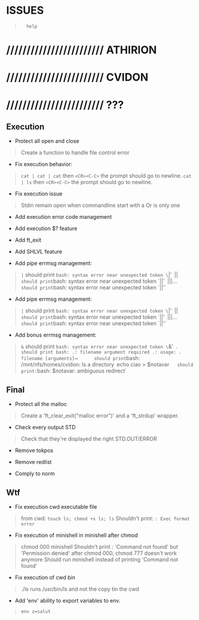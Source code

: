 
#           ISSUES

>       help

# //////////////////////// ATHIRION

# //////////////////////// CVIDON

# //////////////////////// ???

##  Execution

- Protect all open and close
> Create a function to handle file control error

- Fix execution behavior:
> `cat | cat | cat` then `<CR><C-C>` the prompt should go to newline.
> `cat | ls` then `<CR><C-C>` the prompt should go to newline.

- Fix execution issue
> Stdin remain open when commandline start with a <space>
> Or is only one <space>

- Add execution error code management
- Add execution $? feature
- Add ft_exit

- Add SHLVL feature

- Add pipe errmsg management:
> `|`       should print `bash: syntax error near unexpected token \`|'`
> `||`      should print `bash: syntax error near unexpected token \`||'`
> `|||…`    should print `bash: syntax error near unexpected token \`||'`

- Add pipe errmsg management:
> `|`       should print `bash: syntax error near unexpected token \`|'`
> `||`      should print `bash: syntax error near unexpected token \`||'`
> `|||…`    should print `bash: syntax error near unexpected token \`||'`

- Add bonus errmsg management:
> `&`       should print `bash: syntax error near unexpected token \`&'`
> `.`       should print
    bash: .: filename argument required
    .: usage: . filename [arguments]
> `~`       should print `bash: /mnt/nfs/homes/cvidon: Is a directory`
> `echo ciao > $notavar`    should print: `bash: $notavar: ambiguous redirect`

##  Final

- Protect all the malloc
> Create a 'ft_clear_exit("malloc error")' and a 'ft_strdup' wrapper.

- Check every output STD
> Check that they're displayed the right STD.OUT/ERROR

- Remove tokpos
- Remove redlist

- Comply to norm

##  Wtf

- Fix execution cwd executable file
> from cwd: `touch ls; chmod +x ls; ls`
> Shouldn't print: `: Exec format error`

- Fix execution of minishell in minishell after chmod
> chmod 000 minishell
> Shouldn't print : 'Command not found' but 'Permission denied'
> after chmod 000, chmod 777 doesn't work anymore
> Should run minishell instead of printing 'Command not found'

- Fix execution of cwd bin
> ./ls runs /usr/bin/ls and not the copy tin the cwd

- Add 'env' ability to export variables to env.
> `env z=salut`
